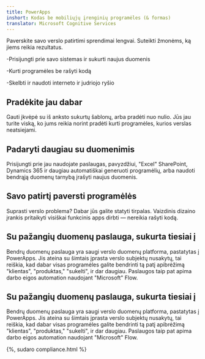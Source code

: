 ```yaml
---
title: PowerApps
inshort: Kodas be mobiliųjų įrenginių programėles (& formas)
translator: Microsoft Cognitive Services
---
```


Paverskite savo verslo patirtimi sprendimai lengvai. Suteikti žmonėms, ką jiems reikia rezultatus.

-Prisijungti prie savo sistemas ir sukurti naujus duomenis

-Kurti programėles be rašyti kodą

-Skelbti ir naudoti interneto ir judriojo ryšio

## Pradėkite jau dabar
Gauti įkvėpė su iš anksto sukurtų šablonų, arba pradėti nuo nulio. Jūs jau turite viską, ko jums reikia norint pradėti kurti programėles, kurios verslas neatsiejami.

## Padaryti daugiau su duomenimis
Prisijungti prie jau naudojate paslaugas, pavyzdžiui, "Excel" SharePoint, Dynamics 365 ir daugiau automatiškai generuoti programėlių, arba naudoti bendrąją duomenų tarnybą įrašyti naujus duomenis.

## Savo patirtį paversti programėlės
Suprasti verslo problema? Dabar jūs galite statyti tirpalas. Vaizdinis dizaino įrankis pritaikyti visiškai funkcinis apps dirbti — nereikia rašyti kodą.

## Su pažangių duomenų paslauga, sukurta tiesiai į
Bendrų duomenų paslauga yra saugi verslo duomenų platforma, pastatytas į PowerApps. Jis ateina su šimtais įprasta verslo subjektų nusakytų, tai reiškia, kad dabar visas programėles galite bendrinti tą patį apibrėžimą "klientas", "produktas," "sukelti", ir dar daugiau. Paslaugos taip pat apima darbo eigos automation naudojant "Microsoft" Flow.

## Su pažangių duomenų paslauga, sukurta tiesiai į
Bendrų duomenų paslauga yra saugi verslo duomenų platforma, pastatytas į PowerApps. Jis ateina su šimtais įprasta verslo subjektų nusakytų, tai reiškia, kad dabar visas programėles galite bendrinti tą patį apibrėžimą "klientas", "produktas," "sukelti", ir dar daugiau. Paslaugos taip pat apima darbo eigos automation naudojant "Microsoft" Flow.

{%, sudaro compliance.html %}


